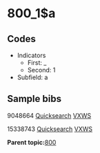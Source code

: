 # 800\_1$a

## Codes

-   Indicators
    -   First: \_
    -   Second: 1
-   Subfield: a

## Sample bibs

9048664 [Quicksearch](https://search.library.yale.edu/catalog/9048664) [VXWS](http://prodorbis.library.yale.edu:7014/vxws/GetHoldingsService?bibId=9048664)

15338743 [Quicksearch](https://search.library.yale.edu/catalog/15338743) [VXWS](http://prodorbis.library.yale.edu:7014/vxws/GetHoldingsService?bibId=15338743)

**Parent topic:**[800](../../tags/800/800.md)

